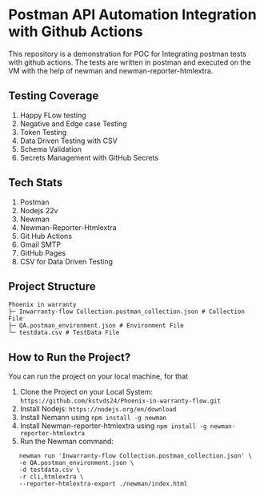# Postman API Automation Integration with Github Actions #

This repository is a demonstration for POC for Integrating postman tests with github actions. The tests are written in postman and executed on the VM with the help of newman and newman-reporter-htmlextra.



## Testing Coverage ##
1. Happy FLow testing
2. Negative and Edge case Testing
3. Token Testing
4. Data Driven Testing with CSV
5. Schema Validation
6. Secrets Management with GitHub Secrets

## Tech Stats ##
1. Postman
2. Nodejs 22v
3. Newman
4. Newman-Reporter-Htmlextra
5. Git Hub Actions
6. Gmail SMTP
7. GitHub Pages
8. CSV for Data Driven Testing

## Project Structure ##
```
Phoenix in warranty
├─ Inwarranty-flow Collection.postman_collection.json # Collection File
├─ QA.postman_environment.json # Environment File
└─ testdata.csv # TestData File

```

## How to Run the Project? ##
You can run the project on your local machine, for that
1. Clone the Project on your Local System: ``` https://github.com/kstvds24/Phoenix-in-warranty-flow.git ```
2. Install Nodejs: ``` https://nodejs.org/en/download ```
3. Install Nemann using ``` npm install -g newman ```
4. Install Newman-reporter-htmlextra using ``` npm install -g newman-reporter-htmlextra ```
5. Run the Newman command:
```
   newman run 'Inwarranty-flow Collection.postman_collection.json' \
   -e QA.postman_environment.json \
   -d testdata.csv \
   -r cli,htmlextra \
   --reporter-htmlextra-export ./newman/index.html
```
